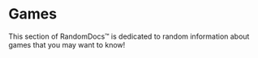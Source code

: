 # Games
This section of RandomDocs™ is dedicated to random information about games that you may want to know!
